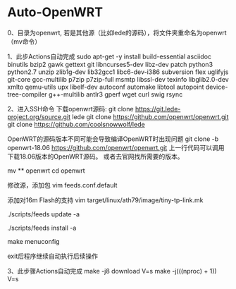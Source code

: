 # Auto-OpenWRT
0、目录为openwrt, 若是其他源（比如lede的源码），将文件夹重命名为openwrt（mv命令）

1、此步Actions自动完成
  sudo apt-get -y install build-essential asciidoc binutils bzip2 gawk gettext git libncurses5-dev libz-dev patch python3 python2.7 unzip zlib1g-dev lib32gcc1 libc6-dev-i386 subversion flex uglifyjs git-core gcc-multilib p7zip p7zip-full msmtp libssl-dev texinfo libglib2.0-dev xmlto qemu-utils upx libelf-dev autoconf automake libtool autopoint device-tree-compiler g++-multilib antlr3 gperf wget curl swig rsync

2、进入SSH命令
  下载openwrt源码:
  git clone https://git.lede-project.org/source.git lede
  git clone https://github.com/openwrt/openwrt.git
  git clone https://github.com/coolsnowwolf/lede

  OpenWRT的源码版本不同可能会导致编译OpenWRT时出现问题
  git clone -b openwrt-18.06 https://github.com/openwrt/openwrt.git
  上一行代码可以调用下载18.06版本的OpenWRT源码。
  或者去官网找所需要的版本。

  mv ** openwrt
  cd openwrt

  修改源，添加包
  vim feeds.conf.default

  添加对16m Flash的支持
  vim target/linux/ath79/image/tiny-tp-link.mk

  ./scripts/feeds update -a
  
  ./scripts/feeds install -a

  make menuconfig
  
  exit后程序继续自动执行后续操作

3、此步骤Actions自动完成
  make -j8 download V=s
  make -j$(($(nproc) + 1)) V=s

